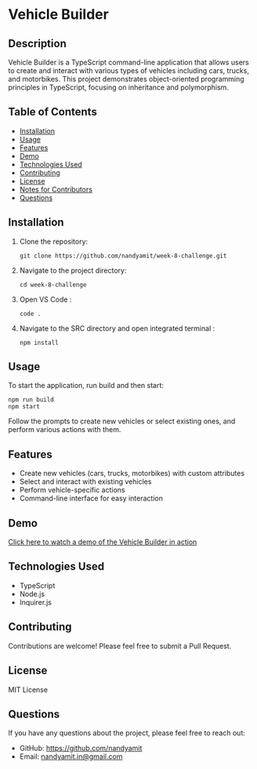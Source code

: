 # Vehicle Builder

## Description

Vehicle Builder is a TypeScript command-line application that allows users to create and interact with various types of vehicles including cars, trucks, and motorbikes. This project demonstrates object-oriented programming principles in TypeScript, focusing on inheritance and polymorphism.

## Table of Contents

- [Installation](#installation)
- [Usage](#usage)
- [Features](#features)
- [Demo](#demo)
- [Technologies Used](#technologies-used)
- [Contributing](#contributing)
- [License](#license)
- [Notes for Contributors](#-notes-for-contributors)
- [Questions](#questions)

## Installation

1. Clone the repository:
   ```
   git clone https://github.com/nandyamit/week-8-challenge.git
   ```
2. Navigate to the project directory:
   ```
   cd week-8-challenge
   ```
3. Open VS Code :
   ```
   code .
   ```
4. Navigate to the SRC directory and open integrated terminal :
   ```
   npm install
   ```

## Usage

To start the application, run build and then start:

```
npm run build
npm start
```

Follow the prompts to create new vehicles or select existing ones, and perform various actions with them.

## Features

- Create new vehicles (cars, trucks, motorbikes) with custom attributes
- Select and interact with existing vehicles
- Perform vehicle-specific actions
- Command-line interface for easy interaction

## Demo

[Click here to watch a demo of the Vehicle Builder in action](your-video-link-here)

## Technologies Used

- TypeScript
- Node.js
- Inquirer.js

## Contributing

Contributions are welcome! Please feel free to submit a Pull Request.

## License

MIT License

## Questions

If you have any questions about the project, please feel free to reach out:

- GitHub: https://github.com/nandyamit
- Email: nandyamit.in@gmail.com
